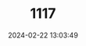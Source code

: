 ---
title: "1117"
category: "Ameca splendens"
draft: false
date: 2024-02-22 13:03:49
languages:
  German: ["Ameca-Kärpfling", "Schmetterlingskärpfling"]
  Hungarian: ["Lepkepontyocska"]
  Spanish; Castilian: ["Mexclapique Mariposa"]
  English: ["Butterfly Splitfin"]
---